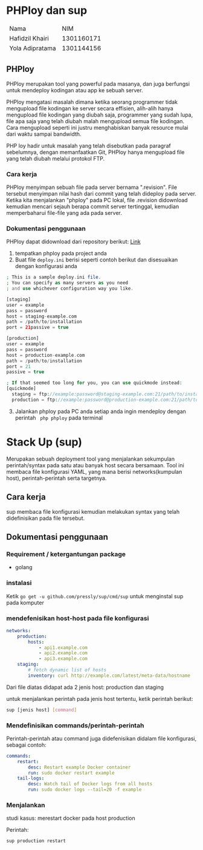 # PHPloy dan sup

<Table>
<thead>
<tr>
<td>
Nama
</td>
<td>
NIM
</td>
</tr>
<thead>

<tr>
<td>
Hafidzil Khairi
</td>
<td>
1301160171
</td>
</tr>

<tr>
<td>
Yola Adipratama
</td>
<td>
1301144156
</td>
</tr>

</Table>

## PHPloy
PHPloy merupakan tool yang powerful pada masanya, dan juga berfungsi untuk mendeploy kodingan atau app ke sebuah server.

PHPloy mengatasi masalah dimana ketika seorang programmer tidak mengupload file kodingan ke server secara effisien, alih-alih hanya mengupload file kodingan yang diubah saja, programmer yang sudah lupa, file apa saja yang telah diubah malah mengupload semua file kodingan. Cara mengupload seperti ini justru menghabiskan banyak resource mulai dari waktu sampai bandwidth.

PHP loy hadir untuk masalah yang telah disebutkan pada paragraf sebelumnya, dengan memanfaatkan Git, PHPloy hanya mengupload file yang telah diubah melalui protokol FTP.

### Cara kerja
PHPloy menyimpan sebuah file pada server bernama ".revision". File tersebut menyimpan nilai hash dari commit yang telah dideploy pada server. Ketika kita menjalankan "phploy" pada PC lokal, file .revision didownload kemudian mencari sejauh berapa commit server tertinggal, kemudian memperbaharui file-file yang ada pada server.

### Dokumentasi penggunaan

PHPloy dapat didownload dari repository berikut:
<a href="https://github.com/banago/PHPloy">Link</a>

1. tempatkan phploy pada project anda
2. Buat file ``` deploy.ini ``` berisi seperti contoh berikut dan disesuaikan dengan konfigurasi anda
```php
; This is a sample deploy.ini file.
; You can specify as many servers as you need
; and use whichever configuration way you like.

[staging]
user = example
pass = password
host = staging-example.com
path = /path/to/installation
port = 21passive = true

[production]
user = example
pass = password
host = production-example.com
path = /path/to/installation
port = 21
passive = true

; If that seemed too long for you, you can use quickmode instead:
[quickmode]
  staging = ftp://example:password@staging-example.com:21/path/to/installation
  production = ftp://example:password@production-example.com:21/path/to/installation
```
3. Jalankan phploy pada PC anda setiap anda ingin mendeploy dengan perintah ``` php phploy``` pada terminal


# Stack Up (sup)

Merupakan sebuah deployment tool yang menjalankan sekumpulan perintah/syntax pada satu atau banyak host secara bersamaan. Tool ini membaca file konfigurasi YAML, yang mana berisi networks(kumpulan host), perintah-perintah serta targetnya.

## Cara kerja

sup membaca file konfigurasi kemudian melakukan syntax yang telah didefinisikan pada file tersebut.

## Dokumentasi penggunaan

### Requirement / ketergantungan package

- golang

### instalasi
Ketik ``` go get -u github.com/pressly/sup/cmd/sup ``` untuk menginstal sup pada komputer

### mendefenisikan host-host pada file konfigurasi

```yaml
networks:
    production:
        hosts:
            - api1.example.com
            - api2.example.com
            - api3.example.com
    staging:
        # fetch dynamic list of hosts
        inventory: curl http://example.com/latest/meta-data/hostname
```
Dari file diatas didapat ada 2 jenis host: production dan staging

untuk menjalankan perintah pada jenis host tertentu, ketik perintah berikut:
```bash
sup [jenis host] [command]
```

### Mendefinisikan commands/perintah-perintah

Perintah-perintah atau command juga didefenisikan didalam file konfigurasi, sebagai contoh:

```YAML
commands:
    restart:
        desc: Restart example Docker container
        run: sudo docker restart example
    tail-logs:
        desc: Watch tail of Docker logs from all hosts
        run: sudo docker logs --tail=20 -f example
```

### Menjalankan

studi kasus: merestart docker pada host production

Perintah:
```bash
sup production restart
```
